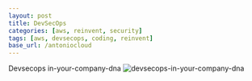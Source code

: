 ```yaml
---
layout: post
title: DevSecOps
categories: [aws, reinvent, security]
tags: [aws, devsecops, coding, reinvent]
base_url: /antoniocloud
---
```


Devsecops in-your-company-dna
![devsecops-in-your-company-dna](/assets/img/devsecops-in-your-company-dna.png)
